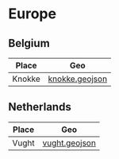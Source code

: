# Europe

## Belgium

| Place | Geo |
| -- | -- |
| Knokke | [knokke.geojson](knokke.geojson) |

## Netherlands

| Place | Geo |
| -- | -- |
| Vught | [vught.geojson](vught.geojson) |
